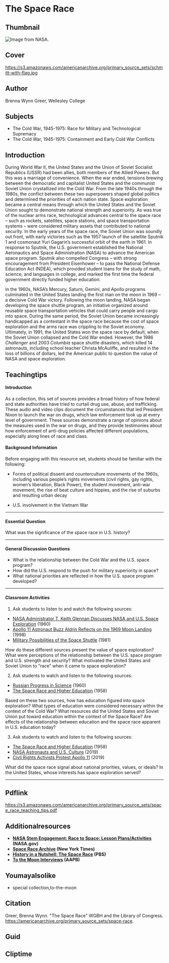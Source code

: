 # The Space Race

## Thumbnail

![Image from NASA.](https://s3.amazonaws.com/americanarchive.org/primary_source_sets/schmitt-with-flag_525px.png "Image from NASA.")

## Cover
https://s3.amazonaws.com/americanarchive.org/primary_source_sets/schmitt-with-flag.jpg

## Author

Brenna Wynn Greer, Wellesley College

## Subjects

- The Cold War, 1945-1975: Race for Military and Technological Supremacy
- The Cold War, 1945-1975: Containment and Early Cold War Conflicts

## Introduction
During World War II, the United States and the Union of Soviet Socialist Republics (USSR) had been allies, both members of the Allied Powers. But this was a marriage of convenience. When the war ended, tensions brewing between the democratic and capitalist United States and the communist Soviet Union crystallized into the Cold War. From the late 1940s through the 1980s, the conflict between these two superpowers shaped global politics and determined the priorities of each nation state. Space exploration became a central means through which the United States and the Soviet Union sought to demonstrate national strength and superiority. As was true of the nuclear arms race, technological advances central to the space race – such as rockets, satellites, space stations, and space transportation systems – were considered military assets that contributed to national security. In the early years of the space race, the Soviet Union was soundly out front, with early victories such as the 1957 launch of the satellite Sputnik 1 and cosmonaut Yuri Gagarin’s successful orbit of the earth in 1961. In response to Sputnik, the U.S. government established the National Aeronautics and Space Administration (NASA) to advance the American space program. Sputnik also compelled Congress – with strong encouragement from President Eisenhower – to pass the National Defense Education Act (NDEA), which provided student loans for the study of math, science, and languages in college, and marked the first time the federal government directly funded higher education. 

In the 1960s, NASA’s Mercury, Saturn, Gemini, and Apollo programs culminated in the United States landing the first man on the moon in 1969 – a decisive Cold War victory. Following the moon landing, NASA began developing the space shuttle program, an initiative organized around reusable space transportation vehicles that could carry people and cargo into space. During the same period, the Soviet Union became increasingly handicapped as a contestant in the space race because the cost of space exploration and the arms race was crippling to the Soviet economy. Ultimately, in 1991, the United States won the space race by default, when the Soviet Union collapsed and the Cold War ended. However, the 1986 _Challenger_ and 2003 _Columbia_ space shuttle disasters, which killed 14 astronauts, including school teacher Christa McAuliffe, and resulted in the loss of billions of dollars, led the American public to question the value of NASA and space exploration. 

## Teachingtips

#### Introduction

As a collection, this set of sources provides a broad history of how federal and state authorities have tried to curtail drug use, abuse, and trafficking. These audio and video clips document the circumstances that led President Nixon to launch the war on drugs, which law enforcement took up at every level of government. These sources demonstrate a range of opinions about the measures used in the war on drugs, and they provide testimonies about how enforcement of anti-drug policies affected different populations, especially along lines of race and class.  

#### Background Information

Before engaging with this resource set, students should be familiar with the following:

- Forms of political dissent and counterculture movements of the 1960s, including various people’s rights movements (civil rights, gay rights, women’s liberation, Black Power), the student movement, anti-war movement, the rise of beat culture and hippies, and the rise of suburbs and resulting urban decay
  
- U.S. involvement in the Vietnam War




<hr>

#### Essential Question 

What was the significance of the space race in U.S. history?
<hr>

#### General Discussion Questions

- What is the relationship between the Cold War and the U.S. space program?
- How did the U.S. respond to the push for military superiority in space?
- What national priorities are reflected in how the U.S. space program developed?

<hr>

#### Classroom Activities

1) Ask students to listen to and watch the following sources:   

- [NASA Administrator T. Keith Glennan Discusses NASA and U.S. Space Exploration](/primary_source_sets/space-race/3-500-2f7jtr8h) (1960)
- [Apollo 11 Astronaut Buzz Aldrin Reflects on the 1969 Moon Landing](/primary_source_sets/space-race/7-15-s46h12wk93) (1998)
- [Military Possibilities of the Space Shuttle](/primary_source_sets/space-race/8-507-p26pz52g0d) (1981)


How do these different sources present the value of space exploration? What were perceptions of the relationship between the U.S. space program and U.S. strength and security? What motivated the United States and Soviet Union to “race” when it came to space exploration? 

2) Ask students to watch and listen to the following sources: 

- [Russian Progress in Science](/primary_source_sets/space-race/1-500-542jbg75) (1960)
- [The Space Race and Higher Education](/primary_source_sets/space-race/2-500-fq9q6c18) (1958)

Based on these two sources, how has education figured into space exploration? What types of education were considered necessary within the context of the Cold War? What resources did the United States and Soviet Union put toward education within the context of the Space Race? Are effects of the relationship between education and the space race apparent in U.S. education today?

3) Ask students to watch and listen to the following sources: 

- [The Space Race and Higher Education](/primary_source_sets/space-race/2-500-fq9q6c18) (1958)
- [NASA Astronauts and U.S. Culture](/primary_source_sets/space-race/5-e3dcb4b736c) (2019)
- [Civil Rights Activists Protest Apollo 11](/primary_source_sets/space-race/6-e3dcb4b736c) (2019)

What did the space race signal about national priorities, values, or ideals? In the United States, whose interests has space exploration served?


<hr>

## Pdflink

https://s3.amazonaws.com/americanarchive.org/primary_source_sets/space_race_teaching_tips.pdf



## Additionalresources


- **[NASA Stem Engagement: Race to Space: Lesson Plans/Activities ](https://www.nasa.gov/stem-ed-resources/race-to-space.html) (NASA.gov)**
- **[Space Race Archive](https://www.nytimes.com/2021/09/28/learning/lesson-plans/explore-the-space-race-with-the-new-york-timess-archive.html) (New York Times)** 
- **[History in a Nutshell: The Space Race](https://www.pbs.org/video/the-space-race-ju0k5e/) (PBS)** 
- **[To the Moon Interviews](https://americanarchive.org/special_collections/to-the-moon) (AAPB)** 




## Youmayalsolike
- special collection,to-the-moon

## Citation

Greer, Brenna Wynn. "The Space Race" WGBH and the Library of Congress. https://americanarchive.org/primary_source_sets/space-race.

## Guid
## Cliptime
